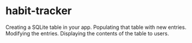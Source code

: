 # habit-tracker
Creating a SQLite table in your app. Populating that table with new entries. Modifying the entries. Displaying the contents of the table to users.
